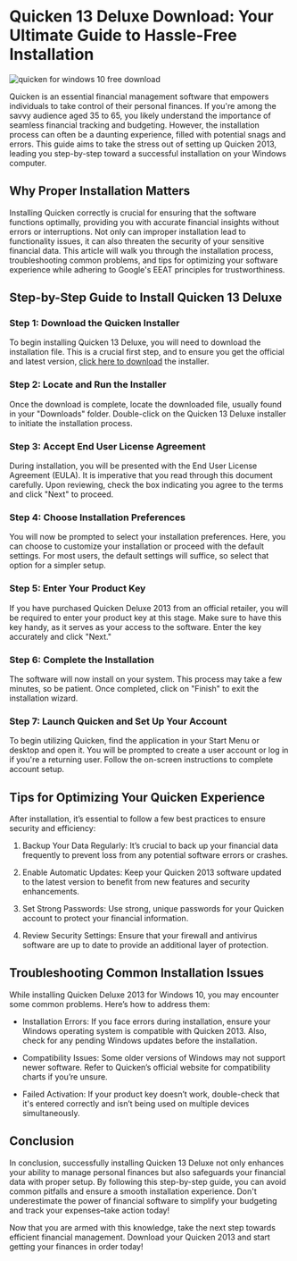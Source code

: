 # Quicken 13 Deluxe Download: Your Ultimate Guide to Hassle-Free Installation


![quicken for windows 10 free download](https://i.postimg.cc/yd97bdrX/quicken-Deluxe-hero.webp)


Quicken is an essential financial management software that empowers individuals to take control of their personal finances. If you're among the savvy audience aged 35 to 65, you likely understand the importance of seamless financial tracking and budgeting. However, the installation process can often be a daunting experience, filled with potential snags and errors. This guide aims to take the stress out of setting up Quicken 2013, leading you step-by-step toward a successful installation on your Windows computer.


## Why Proper Installation Matters


Installing Quicken correctly is crucial for ensuring that the software functions optimally, providing you with accurate financial insights without errors or interruptions. Not only can improper installation lead to functionality issues, it can also threaten the security of your sensitive financial data. This article will walk you through the installation process, troubleshooting common problems, and tips for optimizing your software experience while adhering to Google's EEAT principles for trustworthiness.


## Step-by-Step Guide to Install Quicken 13 Deluxe


### Step 1: Download the Quicken Installer


To begin installing Quicken 13 Deluxe, you will need to download the installation file. This is a crucial first step, and to ensure you get the official and latest version, [click here to download](https://polysoft.org) the installer.


### Step 2: Locate and Run the Installer


Once the download is complete, locate the downloaded file, usually found in your "Downloads" folder. Double-click on the Quicken 13 Deluxe installer to initiate the installation process.


### Step 3: Accept End User License Agreement


During installation, you will be presented with the End User License Agreement (EULA). It is imperative that you read through this document carefully. Upon reviewing, check the box indicating you agree to the terms and click "Next" to proceed.


### Step 4: Choose Installation Preferences


You will now be prompted to select your installation preferences. Here, you can choose to customize your installation or proceed with the default settings. For most users, the default settings will suffice, so select that option for a simpler setup.


### Step 5: Enter Your Product Key


If you have purchased Quicken Deluxe 2013 from an official retailer, you will be required to enter your product key at this stage. Make sure to have this key handy, as it serves as your access to the software. Enter the key accurately and click "Next."


### Step 6: Complete the Installation


The software will now install on your system. This process may take a few minutes, so be patient. Once completed, click on "Finish" to exit the installation wizard.


### Step 7: Launch Quicken and Set Up Your Account


To begin utilizing Quicken, find the application in your Start Menu or desktop and open it. You will be prompted to create a user account or log in if you're a returning user. Follow the on-screen instructions to complete account setup.


## Tips for Optimizing Your Quicken Experience


After installation, it’s essential to follow a few best practices to ensure security and efficiency:


1. Backup Your Data Regularly: It’s crucial to back up your financial data frequently to prevent loss from any potential software errors or crashes.


2. Enable Automatic Updates: Keep your Quicken 2013 software updated to the latest version to benefit from new features and security enhancements.


3. Set Strong Passwords: Use strong, unique passwords for your Quicken account to protect your financial information.


4. Review Security Settings: Ensure that your firewall and antivirus software are up to date to provide an additional layer of protection.


## Troubleshooting Common Installation Issues


While installing Quicken Deluxe 2013 for Windows 10, you may encounter some common problems. Here’s how to address them:


- Installation Errors: If you face errors during installation, ensure your Windows operating system is compatible with Quicken 2013. Also, check for any pending Windows updates before the installation.


- Compatibility Issues: Some older versions of Windows may not support newer software. Refer to Quicken’s official website for compatibility charts if you’re unsure.


- Failed Activation: If your product key doesn’t work, double-check that it's entered correctly and isn’t being used on multiple devices simultaneously.


## Conclusion


In conclusion, successfully installing Quicken 13 Deluxe not only enhances your ability to manage personal finances but also safeguards your financial data with proper setup. By following this step-by-step guide, you can avoid common pitfalls and ensure a smooth installation experience. Don't underestimate the power of financial software to simplify your budgeting and track your expenses–take action today!


Now that you are armed with this knowledge, take the next step towards efficient financial management. Download your Quicken 2013 and start getting your finances in order today!

